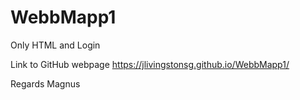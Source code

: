 # WebbMapp1
Only HTML and Login

Link to GitHub webpage https://jlivingstonsg.github.io/WebbMapp1/ 

Regards Magnus 
